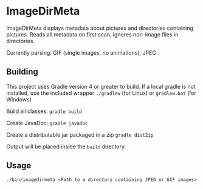 # ImageDirMeta

ImageDirMeta displays metadata about pictures and directories containing pictures. Reads all metadata on first scan, ignores non-image files in directories.

Currently parsing: GIF (single images, no animations), JPEG

## Building
This project uses Gradle version 4 or greater to build. If a local gradle is not installed, use the included wrapper `./gradlew` (for Linux) or `gradlew.bat` (for Windows)


Build all classes:
`gradle build`

Create JavaDoc:
`gradle javadoc`

Create a distributable jar packaged in a zip
`gradle distZip`

Output will be placed inside the `build` directory.

## Usage
`./bin/imagedirmeta <Path to a directory containing JPEG or GIF images>`
